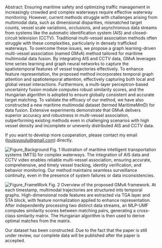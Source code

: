 Abstract: Ensuring maritime safety and optimizing traffic management in increasingly crowded and complex waterways require effective waterway monitoring. However, current methods struggle with challenges arising from multimodal data, such as dimensional disparities, mismatched target counts, vessel scale variations, occlusions, and asynchronous data streams from systems like the automatic identification system (AIS) and closed-circuit television (CCTV). Traditional multi-vessel association methods often struggle with these complexities, particularly in densely trafficked waterways. To overcome these issues, we propose a graph learning-driven multi-vessel association (named GMvA) method tailored for maritime multimodal data fusion. By integrating AIS and CCTV data, GMvA leverages time series learning and graph neural networks to capture the spatiotemporal features of vessel trajectories effectively. To enhance feature representation, the proposed method incorporates temporal graph attention and spatiotemporal attention, effectively capturing both local and global vessel interactions. Furthermore, a multi-layer perceptron-based uncertainty fusion module computes robust similarity scores, and the Hungarian algorithm is adopted to ensure globally consistent and accurate target matching. To validate the efficacy of our method, we have also constructed a new maritime multimodal dataset (termed MaritimeMmD) for data fusion. Extensive experiments demonstrate that GMvA delivers superior accuracy and robustness in multi-vessel association, outperforming existing methods even in challenging scenarios with high vessel density and incomplete or unevenly distributed AIS and CCTV data.

If you want to develop more cooperation, please contact my email (louisyuxulu@gmail.com) directly.

![Figure_Background](https://github.com/user-attachments/assets/d188db46-1174-4dca-9e54-a63478c9470a)
Fig. 1 Illustration of maritime intelligent transportation systems (MITS) for complex waterways. The integration of AIS data and CCTV video enables reliable multi-vessel association, ensuring accurate, comprehensive, and timely vessel tracking, identity verification, and behavior monitoring. Our method maintains seamless surveillance continuity, even in the presence of system failures or data inconsistencies.

![Figure_FrameWork](https://github.com/user-attachments/assets/1a6b9501-6680-4cba-ac53-b48721f382df)
Fig. 2 Overview of the proposed GMvA framework. At each timestamp, multimodal trajectories are structured into temporal graphs. High-dimensional node features are extracted via TGA layer and STA block, with feature normalization applied to enhance representation. After independently processing two distinct data streams, an MLP-UMF computes similarity scores between matching pairs, generating a cross-class similarity matrix. The Hungarian algorithm is then used to derive optimal matches from the matrix.


Our dataset has been constructed. Due to the fact that the paper is still under review, our complete data will be published after the paper is accepted.
